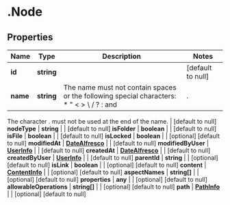 # .Node

## Properties
Name | Type | Description | Notes
------------ | ------------- | ------------- | -------------
**id** | **string** |  | [default to null]
**name** | **string** | The name must not contain spaces or the following special characters: * \" < > \\ / ? : and |.
The character . must not be used at the end of the name.
 | [default to null]
**nodeType** | **string** |  | [default to null]
**isFolder** | **boolean** |  | [default to null]
**isFile** | **boolean** |  | [default to null]
**isLocked** | **boolean** |  | [optional] [default to null]
**modifiedAt** | [**DateAlfresco**](DateAlfresco.md) |  | [default to null]
**modifiedByUser** | [**UserInfo**](UserInfo.md) |  | [default to null]
**createdAt** | [**DateAlfresco**](DateAlfresco.md) |  | [default to null]
**createdByUser** | [**UserInfo**](UserInfo.md) |  | [default to null]
**parentId** | **string** |  | [optional] [default to null]
**isLink** | **boolean** |  | [optional] [default to null]
**content** | [**ContentInfo**](ContentInfo.md) |  | [optional] [default to null]
**aspectNames** | **string[]** |  | [optional] [default to null]
**properties** | **any** |  | [optional] [default to null]
**allowableOperations** | **string[]** |  | [optional] [default to null]
**path** | [**PathInfo**](PathInfo.md) |  | [optional] [default to null]


